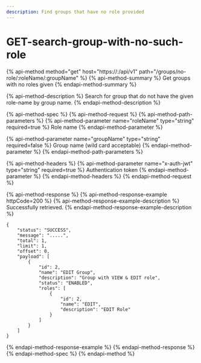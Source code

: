 ```yaml
---
description: Find groups that have no role provided
---
```


# GET-search-group-with-no-such-role

{% api-method method="get" host="https://<host>:<port>/api/v1" path="/groups/no-role/:roleName/:groupName" %}
{% api-method-summary %}
Get groups with no roles given
{% endapi-method-summary %}

{% api-method-description %}
Search for group that do not have the given role-name by group name.
{% endapi-method-description %}

{% api-method-spec %}
{% api-method-request %}
{% api-method-path-parameters %}
{% api-method-parameter name="roleName" type="string" required=true %}
Role name
{% endapi-method-parameter %}

{% api-method-parameter name="groupName" type="string" required=false %}
Group name \(wild card acceptable\)
{% endapi-method-parameter %}
{% endapi-method-path-parameters %}

{% api-method-headers %}
{% api-method-parameter name="x-auth-jwt" type="string" required=true %}
Authentication token
{% endapi-method-parameter %}
{% endapi-method-headers %}
{% endapi-method-request %}

{% api-method-response %}
{% api-method-response-example httpCode=200 %}
{% api-method-response-example-description %}
Successfully retrieved.
{% endapi-method-response-example-description %}

```
{
    "status": "SUCCESS",
    "message": ".....",
    "total": 1,
    "limit": 1,
    "offset": 0,
    "payload": [
        {
            "id": 2,
            "name": "EDIT Group",
            "description": "Group with VIEW & EDIT role",
            "status": "ENABLED",
            "roles": [
                {
                    "id": 2,
                    "name": "EDIT",
                    "description": "EDIT Role"
                }
            ]
        }
    ]
}
```
{% endapi-method-response-example %}
{% endapi-method-response %}
{% endapi-method-spec %}
{% endapi-method %}



